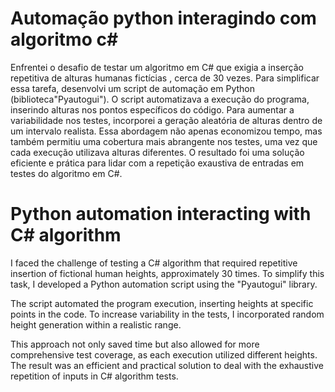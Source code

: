 # Automação python interagindo com algoritmo c#
Enfrentei o desafio de testar um algoritmo em C# que exigia a inserção repetitiva de alturas humanas fictícias , cerca de 30 vezes. Para simplificar essa tarefa, desenvolvi um script de automação em Python (biblioteca"Pyautogui").
O script automatizava a execução do programa, inserindo alturas nos pontos específicos do código. Para aumentar a variabilidade nos testes, incorporei a geração aleatória de alturas dentro de um intervalo realista.
Essa abordagem não apenas economizou tempo, mas também permitiu uma cobertura mais abrangente nos testes, uma vez que cada execução utilizava alturas diferentes. O resultado foi uma solução eficiente e prática para lidar com a repetição exaustiva de entradas em testes do algoritmo em C#.

# Python automation interacting with C# algorithm
I faced the challenge of testing a C# algorithm that required repetitive insertion of fictional human heights, approximately 30 times. To simplify this task, I developed a Python automation script using the "Pyautogui" library.

The script automated the program execution, inserting heights at specific points in the code. To increase variability in the tests, I incorporated random height generation within a realistic range.

This approach not only saved time but also allowed for more comprehensive test coverage, as each execution utilized different heights. The result was an efficient and practical solution to deal with the exhaustive repetition of inputs in C# algorithm tests.

